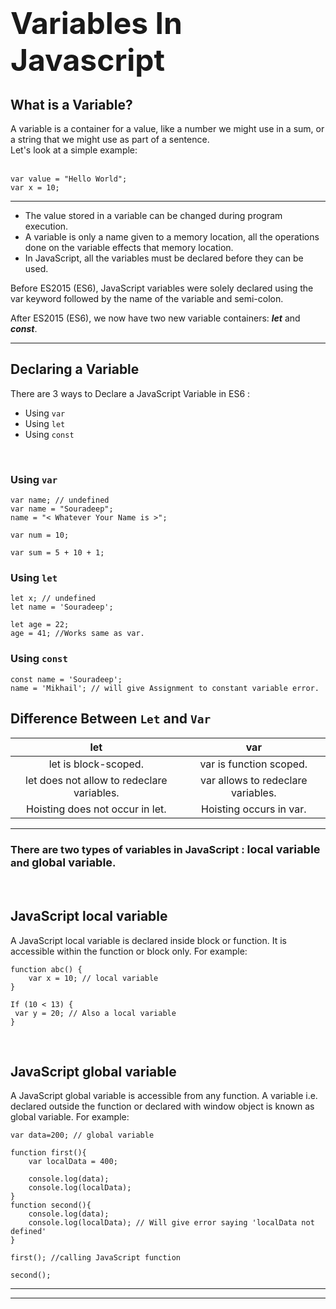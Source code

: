 # <font size="7">Variables In Javascript</font>

## What is a Variable? 
A variable is a container for a value, like a number we might use in a sum, or a string that we might use as part of a sentence.<br/>
Let's look at a simple example:
<br  />
<br  />

```
var value = "Hello World"; 
var x = 10;  
```
---

- The value stored in a variable can be changed during program execution.
- A variable is only a name given to a memory location, all the operations done on the variable effects that memory location.
- In JavaScript, all the variables must be declared before they can be used.

Before ES2015 (ES6), JavaScript variables were solely declared using the var keyword followed by the name of the variable and semi-colon.

After ES2015 (ES6), we now have two new variable containers: ***let*** and ***const***.

---

## Declaring a Variable
There are 3 ways to Declare a JavaScript Variable in ES6 :

- Using `var`
- Using `let`
- Using `const`

<br/>


### Using `var`
``` 
var name; // undefined
var name = "Souradeep";
name = "< Whatever Your Name is >";

var num = 10;

var sum = 5 + 10 + 1;
``` 

### Using `let`
```
let x; // undefined
let name = 'Souradeep';

let age = 22;
age = 41; //Works same as var.
```

### Using `const`
```
const name = 'Souradeep';
name = 'Mikhail'; // will give Assignment to constant variable error.
```

## Difference Between `Let` and `Var`

|                    let                     |                var                 |
| :----------------------------------------: | :--------------------------------: |
|            let is block-scoped.            |      var is function scoped.       |
| let does not allow to redeclare variables. | var allows to redeclare variables. |
|      Hoisting does not occur in let.       |      Hoisting occurs in var.       |

---
### There are two types of variables in JavaScript : <font size="4">**local variable**</font> and <font size="4">**global variable**</font>.
<br/>

## JavaScript local variable
A JavaScript local variable is declared inside block or function. It is accessible within the function or block only. For example:
```
function abc() {  
    var x = 10; // local variable  
}

If (10 < 13) {  
 var y = 20; // Also a local variable  
}  
```

<br/>

## JavaScript global variable
A JavaScript global variable is accessible from any function. A variable i.e. declared outside the function or declared with window object is known as global variable. For example:


```
var data=200; // global variable  

function first(){
    var localData = 400;

    console.log(data);
    console.log(localData);
}  
function second(){  
    console.log(data);  
    console.log(localData); // Will give error saying 'localData not defined'
}  

first(); //calling JavaScript function  

second();  
```
<hr/>
<hr/>